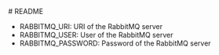 # README

- RABBITMQ_URI: URI of the RabbitMQ server
- RABBITMQ_USER: User of the RabbitMQ server
- RABBITMQ_PASSWORD: Password of the RabbitMQ server
